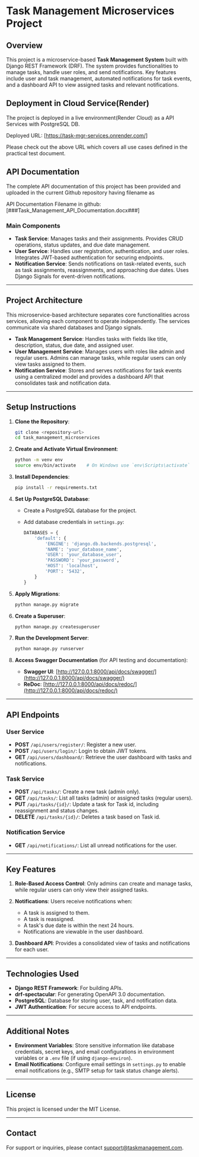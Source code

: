 
# Task Management Microservices Project

## Overview

This project is a microservice-based **Task Management System** built with Django REST Framework (DRF). 
The system provides functionalities to manage tasks, handle user roles, and send notifications. 
Key features include user and task management, automated notifications for task events, and 
a dashboard API to view assigned tasks and relevant notifications.

## Deployment in Cloud Service(Render)

The project is deployed in a live environment(Render Cloud) as a API Services with PostgreSQL DB.

Deployed URL: [https://task-mgr-services.onrender.com/]

Please check out the above URL which covers all use cases defined in the practical test document.

## API Documentation
The complete API documentation of this project has been provided and uploaded in the current Github repository having filename as 

API Documentation Filename in github: [###Task_Management_API_Documentation.docx###]

### Main Components

- **Task Service**: Manages tasks and their assignments. Provides CRUD operations, status updates, 
  and due date management.
- **User Service**: Handles user registration, authentication, and user roles. Integrates JWT-based 
  authentication for securing endpoints.
- **Notification Service**: Sends notifications on task-related events, such as task assignments, 
  reassignments, and approaching due dates. Uses Django Signals for event-driven notifications.

---

## Project Architecture

This microservice-based architecture separates core functionalities across services, allowing 
each component to operate independently. The services communicate via shared databases and 
Django signals.

- **Task Management Service**: Handles tasks with fields like title, description, status, 
  due date, and assigned user.
- **User Management Service**: Manages users with roles like admin and regular users. Admins 
  can manage tasks, while regular users can only view tasks assigned to them.
- **Notification Service**: Stores and serves notifications for task events using a centralized 
  model and provides a dashboard API that consolidates task and notification data.

---

## Setup Instructions

1. **Clone the Repository**:

   ```bash
   git clone <repository-url>
   cd task_management_microservices
   ```

2. **Create and Activate Virtual Environment**:

   ```bash
   python -m venv env
   source env/bin/activate    # On Windows use `env\Scripts\activate`
   ```

3. **Install Dependencies**:

   ```bash
   pip install -r requirements.txt
   ```

4. **Set Up PostgreSQL Database**:

   - Create a PostgreSQL database for the project.
   - Add database credentials in `settings.py`:

     ```python
     DATABASES = {
         'default': {
             'ENGINE': 'django.db.backends.postgresql',
             'NAME': 'your_database_name',
             'USER': 'your_database_user',
             'PASSWORD': 'your_password',
             'HOST': 'localhost',
             'PORT': '5432',
         }
     }
     ```

5. **Apply Migrations**:

   ```bash
   python manage.py migrate
   ```

6. **Create a Superuser**:

   ```bash
   python manage.py createsuperuser
   ```

7. **Run the Development Server**:

   ```bash
   python manage.py runserver
   ```

8. **Access Swagger Documentation** (for API testing and documentation):

   - **Swagger UI**: [http://127.0.0.1:8000/api/docs/swagger/](http://127.0.0.1:8000/api/docs/swagger/)
   - **ReDoc**: [http://127.0.0.1:8000/api/docs/redoc/](http://127.0.0.1:8000/api/docs/redoc/)

---

## API Endpoints

### User Service

- **POST** `/api/users/register/`: Register a new user.
- **POST** `/api/users/login/`: Login to obtain JWT tokens.
- **GET** `/api/users/dashboard/`: Retrieve the user dashboard with tasks and notifications.

### Task Service

- **POST** `/api/tasks/`: Create a new task (admin only).
- **GET** `/api/tasks/`: List all tasks (admin) or assigned tasks (regular users).
- **PUT** `/api/tasks/{id}/`: Update a task for Task id, including reassignment and status changes.
- **DELETE** `/api/tasks/{id}/`: Deletes a task based on Task id.

### Notification Service

- **GET** `/api/notifications/`: List all unread notifications for the user.

---

## Key Features

1. **Role-Based Access Control**: Only admins can create and manage tasks, while regular users 
   can only view their assigned tasks.

2. **Notifications**: Users receive notifications when:
   - A task is assigned to them.
   - A task is reassigned.
   - A task's due date is within the next 24 hours.
   - Notifications are viewable in the user dashboard.

3. **Dashboard API**: Provides a consolidated view of tasks and notifications for each user.

---

## Technologies Used

- **Django REST Framework**: For building APIs.
- **drf-spectacular**: For generating OpenAPI 3.0 documentation.
- **PostgreSQL**: Database for storing user, task, and notification data.
- **JWT Authentication**: For secure access to API endpoints.

---

## Additional Notes

- **Environment Variables**: Store sensitive information like database credentials, secret keys, 
  and email configurations in environment variables or a `.env` file (if using `django-environ`).
- **Email Notifications**: Configure email settings in `settings.py` to enable email notifications 
  (e.g., SMTP setup for task status change alerts).

---

## License

This project is licensed under the MIT License.

---

## Contact

For support or inquiries, please contact [support@taskmanagement.com](mailto:support@taskmanagement.com).

